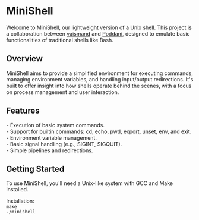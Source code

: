 <h1>MiniShell</h1>
Welcome to MiniShell, our lightweight version of a Unix shell. This project is a collaboration between <a href="https://github.com/vaismand/">vaismand</a> and <a href="https://github.com/Poddani">Poddani</a>, designed to emulate basic functionalities of traditional shells like Bash.

<h2>Overview</h2>
MiniShell aims to provide a simplified environment for executing commands, managing environment variables, and handling input/output redirections. It's built to offer insight into how shells operate behind the scenes, with a focus on process management and user interaction.

<h2>Features</h2>
- Execution of basic system commands.<br>
- Support for builtin commands: cd, echo, pwd, export, unset, env, and exit.<br>
- Environment variable management.<br>
- Basic signal handling (e.g., SIGINT, SIGQUIT).<br>
- Simple pipelines and redirections.<br>

<h2>Getting Started</h2>
To use MiniShell, you'll need a Unix-like system with GCC and Make installed.

Installation:<br>
```make```<br>
```./minishell```
